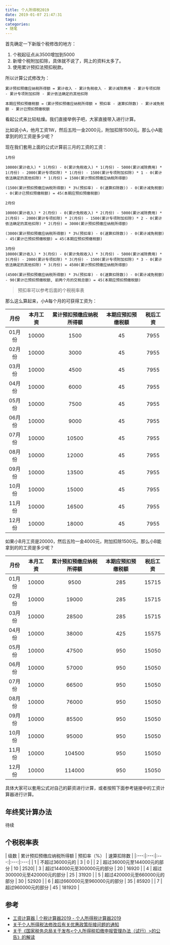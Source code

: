```yaml
---
title: 个人所得税2019
date: 2019-01-07 21:47:31
tags:
categories:
- 随笔
---
```


首先确定一下新版个税修改的地方：

1. 个税起征点从3500增加到5000
2. 新增个税附加扣除，具体就不说了，网上的资料太多了。
3. 使用累计预扣法预扣税款。

所以计算公式修改为：

```text
累计预扣预缴应纳税所得额 = 累计收入 - 累计免税收入 - 累计减除费用 - 累计专项扣除 - 累计专项附加扣除 - 累计依法确定的其他扣除

本期应预扣预缴税额 =（累计预扣预缴应纳税所得额 × 预扣率 - 速算扣除数) - 累计减免税额 - 累计已预扣预缴税额
```

看起公式来比较枯燥。我们直接举例子吧，大家直接带入进行计算。

比如说小A，他月工资1W，然后五险一金2000元，附加扣除1500元。那么小A能拿到的的工资是多少呢？

现在我们套用上面的公式计算前三月的工资的工资：

```text
1月份

10000(累计收入) * 1(月份) - 0(累计免税收入) * 1(月份) - 5000(累计减除费用) * 1(月份) - 2000(累计专项扣除) * 1(月份) - 1500(累计专项附加扣除) * 1 - 0(累计依法确定的其他扣除) * 1(月份) = 1500(累计预扣预缴应纳税所得额)

(1500(累计预扣预缴应纳税所得额) * 3%(预扣率) - 0(速算扣除数)) - 0(累计减免税额) - 0(累计已预扣预缴税额) = 45(本期应预扣预缴税额)

2月份

10000(累计收入) * 2(月份) - 0(累计免税收入) * 2(月份) - 5000(累计减除费用) * 2(月份) - 2000(累计专项扣除) * 2(月份) - 1500(累计专项附加扣除) * 2 - 0(累计依法确定的其他扣除) * 2(月份) = 3000(累计预扣预缴应纳税所得额)

(3000(累计预扣预缴应纳税所得额) * 3%(预扣率) - 0(速算扣除数)) - 0(累计减免税额) - 45(累计已预扣预缴税额) = 45(本期应预扣预缴税额)

3月份
10000(累计收入) * 3(月份) - 0(累计免税收入) * 3(月份) - 5000(累计减除费用) * 3(月份) - 2000(累计专项扣除) * 3(月份) - 1500(累计专项附加扣除) * 3 - 0(累计依法确定的其他扣除) * 3(月份) = 4500(累计预扣预缴应纳税所得额)

(4500(累计预扣预缴应纳税所得额) * 3%(预扣率) - 0(速算扣除数)) - 0(累计减免税额) - 90(累计已预扣预缴税额, 前两个月的交税总额) = 45(本期应预扣预缴税额)
```

> 预扣率可以参考后面的个税税率表

那么这么算起来，小A每个月的可获得工资为：

| 月份 | 本月工资 | 累计预扣预缴应纳税所得额 | 本期应预扣预缴税额 | 税后工资 |
|:---:|:---:|:---:|:---:|:---:|
| 01月份 | 10000 | 1500 | 45 | 7955 |
| 02月份 | 10000 | 3000 | 45 | 7955 |
| 03月份 | 10000 | 4500 | 45 | 7955 |
| 04月份 | 10000 | 6000 | 45 | 7955 |
| 05月份 | 10000 | 7500 | 45 | 7955 |
| 06月份 | 10000 | 9000 | 45 | 7955 |
| 07月份 | 10000 | 10500 | 45 | 7955 |
| 08月份 | 10000 | 12000 | 45 | 7955 |
| 09月份 | 10000 | 13500 | 45 | 7955 |
| 10月份 | 10000 | 15000 | 45 | 7955 |
| 11月份 | 10000 | 16500 | 45 | 7955 |
| 12月份 | 10000 | 18000 | 45 | 7955 |

如果小B月工资是20000，然后五险一金4000元，附加扣除1500元。那么小B能拿到的的工资是多少呢？

| 月份 | 本月工资 | 累计预扣预缴应纳税所得额 | 本期应预扣预缴税额 | 税后工资 |
|:---:|:---:|:---:|:---:|:---:|
| 01月份 | 10000 | 9500 | 285 | 15715 |
| 02月份 | 10000 | 19000 | 285 | 15715 |
| 03月份 | 10000 | 28500 | 285 | 15715 |
| 04月份 | 10000 | 38000 | 425 | 15575 |
| 05月份 | 10000 | 47500 | 950 | 15050 |
| 06月份 | 10000 | 57000 | 950 | 15050 |
| 07月份 | 10000 | 66500 | 950 | 15050 |
| 08月份 | 10000 | 76000 | 950 | 15050 |
| 09月份 | 10000 | 85500 | 950 | 15050 |
| 10月份 | 10000 | 95000 | 950 | 15050 |
| 11月份 | 10000 | 104500 | 950 | 15050 |
| 12月份 | 10000 | 114000 | 950 | 15050 |

具体大家可以套用公式对自己的薪资进行计算，或者按照下面参考链接中的工资计算器进行计算。

## 年终奖计算办法

待续

## 个税税率表

| 级数 | 累计预扣预缴应纳税所得额 | 预扣率（%） | 速算扣除数 |
|:---:|:---:|:---:|:---:|:---:|
| 1 | 不超过36000元的 | 3 | 0 |
| 2 | 超过36000元至144000元的部分 | 10 | 2520|
| 3 | 超过144000元至300000元的部分 | 20 | 16920 |
| 4 | 超过300000元至420000元的部分 | 25 | 31920 |
| 5 | 超过420000元至660000元的部分 | 30 | 52920 |
| 6 | 超过660000元至960000元的部分 | 35 | 85920 |
| 7 | 超过960000元的部分 | 45 | 181920 |

## 参考

- [工资计算器 | 个税计算器2019 - 个人所得税计算器2019](https://www.gerensuodeshui.cn/)
- [关于个人所得税法修改后有关优惠政策衔接问题的通知](http://www.chinatax.gov.cn/n810341/n810755/c3978994/content.html)
- [关于《国家税务总局关于发布<个人所得税扣缴申报管理办法（试行）>的公告》的解读](http://www.chinatax.gov.cn/n810341/n810760/c3959585/content.html)